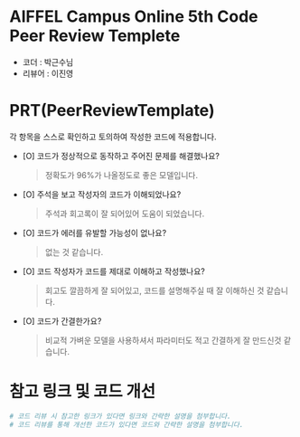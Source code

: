 # AIFFEL Campus Online 5th Code Peer Review Templete
- 코더 : 박근수님
- 리뷰어 : 이진영


# PRT(PeerReviewTemplate) 
각 항목을 스스로 확인하고 토의하여 작성한 코드에 적용합니다.

- [O] 코드가 정상적으로 동작하고 주어진 문제를 해결했나요?
  > 정확도가 96%가 나올정도로 좋은 모델입니다.
- [O] 주석을 보고 작성자의 코드가 이해되었나요?
  > 주석과 회고록이 잘 되어있어 도움이 되었습니다.
- [O] 코드가 에러를 유발할 가능성이 없나요?
  >없는 것 같습니다.
- [O] 코드 작성자가 코드를 제대로 이해하고 작성했나요?
  > 회고도 깔끔하게 잘 되어있고, 코드를 설명해주실 때 잘 이해하신 것 같습니다.
- [O] 코드가 간결한가요?
  > 비교적 가벼운 모델을 사용하셔서 파라미터도 적고 간결하게 잘 만드신것 같습니다.

# 참고 링크 및 코드 개선
```python
# 코드 리뷰 시 참고한 링크가 있다면 링크와 간략한 설명을 첨부합니다.
# 코드 리뷰를 통해 개선한 코드가 있다면 코드와 간략한 설명을 첨부합니다.
```
